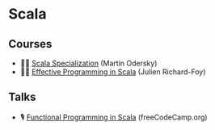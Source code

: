 # Scala

## Courses

- 🧑‍🏫 [Scala Specialization](https://www.coursera.org/specializations/scala) (Martin Odersky)
- 🧑‍🏫 [Effective Programming in Scala]([https://www.coursera.org/learn/scala-akka-reactive](https://www.coursera.org/learn/effective-scala)) (Julien Richard-Foy)

## Talks

- 🎙️ [Functional Programming in Scala](https://www.youtube.com/watch?v=R0jVqeYzs9c) (freeCodeCamp.org)
